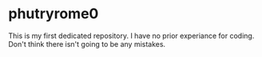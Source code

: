 # phutryrome0
This is my first dedicated repository.
I have no prior experiance for coding.
Don't think there isn't going to be any mistakes.
